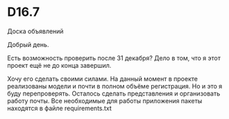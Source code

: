 # D16.7
Доска объявлений

Добрый день. 
<p>Есть возможность проверить после 31 декабря? Дело в том, что я этот проект ещё не до конца завершил.</p>
Хочу его сделать своими силами. 
На данный момент в проекте реализованы модели и почти в полном объёме регистрация. Но и это я буду перепроверять. 
Осталось сделать представления и организовать работу почты. 
Все необходимые для работы приложения пакеты находятся в файле requirements.txt
